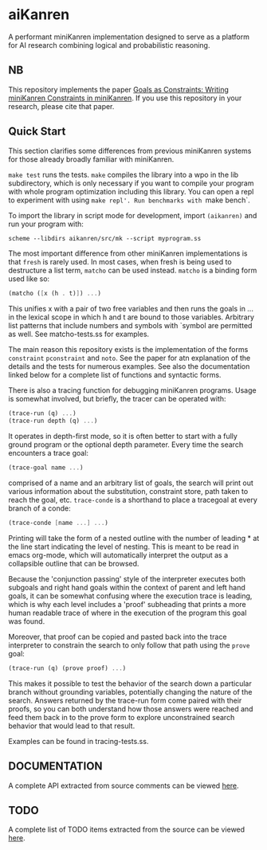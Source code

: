 # aiKanren
A performant miniKanren implementation designed to serve as a platform for AI research combining logical and probabilistic reasoning.
## NB
This repository implements the paper [Goals as Constraints: Writing miniKanren Constraints in miniKanren](https://dash.harvard.edu/bitstream/handle/1/37377201/tr.pdf?sequence=1&isAllowed=y). If you use this repository in your research, please cite that paper.

## Quick Start
This section clarifies some differences from previous miniKanren systems for those already broadly familiar with miniKanren.

`make test` runs the tests. `make` compiles the library into a wpo in the lib subdirectory, which is only necessary if you want to compile your program with whole program optimization including this library. You can open a repl to experiment with using `make repl'. Run benchmarks with `make bench`.

To import the library in script mode for development, import `(aikanren)` and run your program with:

```scheme
scheme --libdirs aikanren/src/mk --script myprogram.ss
```

The most important difference from other miniKanren implementations is that `fresh` is rarely used. In most cases, when fresh is being used to destructure a list term, `matcho` can be used instead. `matcho` is a binding form used like so:

```scheme
(matcho ([x (h . t)]) ...)
```
This unifies x with a pair of two free variables and then runs the goals in ... in the lexical scope in which h and t are bound to those variables. Arbitrary list patterns that include numbers and symbols with `symbol are permitted as well. See matcho-tests.ss for examples.

The main reason this repository exists is the implementation of the forms `constraint` `pconstraint` and `noto`. See the paper for atn explanation of the details and the tests for numerous examples. See also the documentation linked below for a complete list of functions and syntactic forms.

There is also a tracing function for debugging miniKanren programs. Usage is somewhat involved, but briefly, the tracer can be operated with:

```scheme
(trace-run (q) ...)
(trace-run depth (q) ...)
```

It operates in depth-first mode, so it is often better to start with a fully ground program or the optional depth parameter. Every time the search encounters a trace goal:

```scheme
(trace-goal name ...)
```

comprised of a name and an arbitrary list of goals, the search will print out various information about the substitution, constraint store, path taken to reach the goal, etc. `trace-conde` is a shorthand to place a tracegoal at every branch of a conde:

```scheme
(trace-conde [name ...] ...)
```

Printing will take the form of a nested outline with the number of leading * at the line start indicating the level of nesting. This is meant to be read in emacs org-mode, which will automatically interpret the output as a collapsible outline that can be browsed.

Because the 'conjunction passing' style of the interpreter executes both subgoals and right hand goals within the context of parent and left hand goals, it can be somewhat confusing where the execution trace is leading, which is why each level includes a 'proof' subheading that prints a more human readable trace of where in the execution of the program this goal was found.

Moreover, that proof can be copied and pasted back into the trace interpreter to constrain the search to only follow that path using the `prove` goal:

```scheme
(trace-run (q) (prove proof) ...)
```

This makes it possible to test the behavior of the search down a particular branch without grounding variables, potentially changing the nature of the search. Answers returned by the trace-run form come paired with their proofs, so you can both understand how those answers were reached and feed them back in to the prove form to explore unconstrained search behavior that would lead to that result.

Examples can be found in tracing-tests.ss.

## DOCUMENTATION
A complete API extracted from source comments can be viewed [here](DOCUMENTATION.md).

## TODO
A complete list of TODO items extracted from the source can be viewed [here](TODO.md).